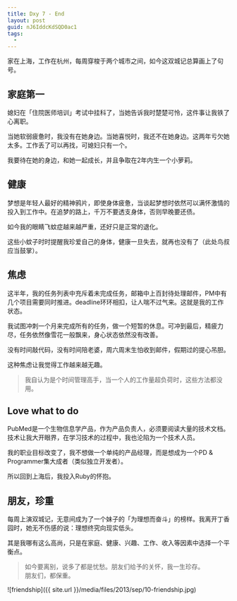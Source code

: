 ```yaml
---
title: Dxy 7 - End
layout: post
guid: nJ6IddcKdSQD0ac1
tags:
  - 
---
```


家在上海，工作在杭州，每周穿梭于两个城市之间，如今这双城记总算画上了句号。

## 家庭第一

媳妇在「住院医师培训」考试中挂科了，当她告诉我时楚楚可怜，这件事让我铁了心离职。

当她软弱疲惫时，我没有在她身边。当她喜悦时，我还不在她身边。这两年亏欠她太多。工作丢了可以再找，可媳妇只有一个。

我要待在她的身边，和她一起成长，并且争取在2年内生一个小萝莉。

## 健康

梦想是年轻人最好的精神鸦片，即使身体疲惫，当谈起梦想时依然可以满怀激情的投入到工作中。在追梦的路上，千万不要透支身体，否则早晚要还债。

如今我的眼睛飞蚊症越来越严重，还好只是正常的退化。

这些小蚊子时时提醒我珍爱自己的身体，健康一旦失去，就再也没有了（此处鸟叔应当鼓掌）。


## 焦虑

这半年，我的任务列表中充斥着未完成任务，邮箱中上百封待处理邮件，PM中有几个项目需要同时推进。deadline环环相扣，让人喘不过气来。这就是我的工作状态。

我试图冲刺一个月来完成所有的任务，做一个短暂的休息。可冲到最后，精疲力尽，任务依然像雪花一般飘来，身心状态依然没有改善。

没有时间敲代码，没有时间陪老婆，周六周末生怕收到邮件，假期过的提心吊胆。

这种焦虑让我觉得工作越来越无趣。

> 我自认为是个时间管理高手，当一个人的工作量超负荷时，这些方法都没用。


## Love what to do

PubMed是一个生物信息学产品，作为产品负责人，必须要阅读大量的技术文档。技术让我大开眼界，在学习技术的过程中，我也沦陷为一个技术人员。

我的职业目标改变了，我不想做一个单纯的产品经理，而是想成为一个PD & Programmer集大成者（类似独立开发者）。

所以回到上海后，我投入Ruby的怀抱。

## 朋友，珍重

每周上演双城记，无意间成为了一个妹子的「为理想而奋斗」的榜样。我离开丁香园时，她无不伤感的说：理想终究向现实低头。

其是我哪有这么高尚，只是在家庭、健康、兴趣、工作、收入等因素中选择一个平衡点。


> 如今要离别，说多了都是忧愁。朋友们给予的关怀，我一生珍存。  
> 朋友们，都保重。

<span class="image-800">![friendship]({{ site.url }}/media/files/2013/sep/10-friendship.jpg)</span>











